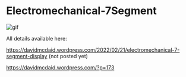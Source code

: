 # Electromechanical-7Segment

![gif](https://media.giphy.com/media/BfCka32XOwIcqpyVK0/giphy.gif)

All details available here: 

https://davidmcdaid.wordpress.com/2022/02/21/electromechanical-7-segment-display (not posted yet)

https://davidmcdaid.wordpress.com/?p=173
